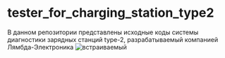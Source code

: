 # tester_for_charging_station_type2
В данном репозитории представлены исходные коды системы диагностики зарядных станций type-2, разрабатываемый компанией Лямбда-Электроника
![встраиваемый](https://github.com/2Qay/tester_for_charging_station_type2/assets/53281388/e8fbd494-df6f-4c83-b58c-49f64bec6e02)
